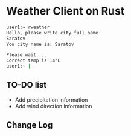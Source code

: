 # Weather Client on Rust

``` sh
user1:~ rweather
Hello, please write city full name
Saratov
You city name is: Saratov

Please wait....
Correct temp is 14°C
user1:~ |
```

## TO-DO list

- Add precipitation information
- Add wind direction information

## Change Log
